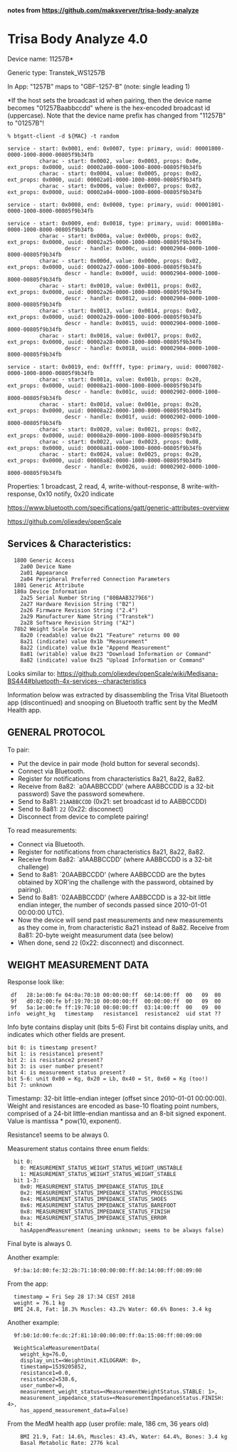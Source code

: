 **notes from https://github.com/maksverver/trisa-body-analyze**

# Trisa Body Analyze 4.0

Device name: 11257B*

Generic type: Transtek_WS1257B

In App: "1257B" maps to "GBF-1257-B" (note: single leading 1)

*If the host sets the broadcast id when pairing, then the device name becomes
"01257Baabbccdd" where <aabbccdd> is the hex-encoded broadcast id (uppercase).
Note that the device name prefix has changed from "11257B" to "01257B"!
```
% btgatt-client -d ${MAC} -t random

service - start: 0x0001, end: 0x0007, type: primary, uuid: 00001800-0000-1000-8000-00805f9b34fb
          charac - start: 0x0002, value: 0x0003, props: 0x0e, ext_props: 0x0000, uuid: 00002a00-0000-1000-8000-00805f9b34fb
          charac - start: 0x0004, value: 0x0005, props: 0x02, ext_props: 0x0000, uuid: 00002a01-0000-1000-8000-00805f9b34fb
          charac - start: 0x0006, value: 0x0007, props: 0x02, ext_props: 0x0000, uuid: 00002a04-0000-1000-8000-00805f9b34fb

service - start: 0x0008, end: 0x0008, type: primary, uuid: 00001801-0000-1000-8000-00805f9b34fb

service - start: 0x0009, end: 0x0018, type: primary, uuid: 0000180a-0000-1000-8000-00805f9b34fb
          charac - start: 0x000a, value: 0x000b, props: 0x02, ext_props: 0x0000, uuid: 00002a25-0000-1000-8000-00805f9b34fb
                  descr - handle: 0x000c, uuid: 00002904-0000-1000-8000-00805f9b34fb
          charac - start: 0x000d, value: 0x000e, props: 0x02, ext_props: 0x0000, uuid: 00002a27-0000-1000-8000-00805f9b34fb
                  descr - handle: 0x000f, uuid: 00002904-0000-1000-8000-00805f9b34fb
          charac - start: 0x0010, value: 0x0011, props: 0x02, ext_props: 0x0000, uuid: 00002a26-0000-1000-8000-00805f9b34fb
                  descr - handle: 0x0012, uuid: 00002904-0000-1000-8000-00805f9b34fb
          charac - start: 0x0013, value: 0x0014, props: 0x02, ext_props: 0x0000, uuid: 00002a29-0000-1000-8000-00805f9b34fb
                  descr - handle: 0x0015, uuid: 00002904-0000-1000-8000-00805f9b34fb
          charac - start: 0x0016, value: 0x0017, props: 0x02, ext_props: 0x0000, uuid: 00002a28-0000-1000-8000-00805f9b34fb
                  descr - handle: 0x0018, uuid: 00002904-0000-1000-8000-00805f9b34fb

service - start: 0x0019, end: 0xffff, type: primary, uuid: 00007802-0000-1000-8000-00805f9b34fb
          charac - start: 0x001a, value: 0x001b, props: 0x20, ext_props: 0x0000, uuid: 00008a21-0000-1000-8000-00805f9b34fb
                  descr - handle: 0x001c, uuid: 00002902-0000-1000-8000-00805f9b34fb
          charac - start: 0x001d, value: 0x001e, props: 0x20, ext_props: 0x0000, uuid: 00008a22-0000-1000-8000-00805f9b34fb
                  descr - handle: 0x001f, uuid: 00002902-0000-1000-8000-00805f9b34fb
          charac - start: 0x0020, value: 0x0021, props: 0x02, ext_props: 0x0000, uuid: 00008a20-0000-1000-8000-00805f9b34fb
          charac - start: 0x0022, value: 0x0023, props: 0x08, ext_props: 0x0000, uuid: 00008a81-0000-1000-8000-00805f9b34fb
          charac - start: 0x0024, value: 0x0025, props: 0x20, ext_props: 0x0000, uuid: 00008a82-0000-1000-8000-00805f9b34fb
                  descr - handle: 0x0026, uuid: 00002902-0000-1000-8000-00805f9b34fb
```
Properties: 1 broadcast, 2 read, 4, write-without-response, 8 write-with-response, 0x10 notify, 0x20 indicate

https://www.bluetooth.com/specifications/gatt/generic-attributes-overview

https://github.com/oliexdev/openScale

## Services & Characteristics:
```
  1800 Generic Access
    2a00 Device Name
    2a01 Appearance
    2a04 Peripheral Preferred Connection Parameters
  1801 Generic Attribute
  180a Device Information
    2a25 Serial Number String ("80BAAB3279E6")
    2a27 Hardware Revision String ("B2")
    2a26 Firmware Revision String ("2.4")
    2a29 Manufacturer Name String ("Transtek")
    2a28 Software Revision String ("A2")
  78b2 Weight Scale Service
    8a20 (readable) value 0x21 "Feature" returns 00 00
    8a21 (indicate) value 0x1b "Measurement"
    8a22 (indicate) value 0x1e "Append Measurement"
    8a81 (writable) value 0x23 "Download Information or Command"
    8a82 (indicate) value 0x25 "Upload Information or Command"
```
Looks similar to:
https://github.com/oliexdev/openScale/wiki/Medisana-BS444#bluetooth-4x-services--characteristics

Information below was extracted by disassembling the Trisa Vital Bluetooth app
(discontinued) and snooping on Bluetooth traffic sent by the MedM Health app.


## GENERAL PROTOCOL

To pair:
 - Put the device in pair mode (hold button for several seconds).
 - Connect via Bluetooth.
 - Register for notifications from characteristics 8a21, 8a22, 8a82.
 - Receive from 8a82: `a0AABBCCDD' (where AABBCCDD is a 32-bit password)
   Save the password somewhere.
 - Send to 8a81: `21AABBCCDD` (0x21: set broadcast id to AABBCCDD)
 - Send to 8a81: `22` (0x22: disconnect)
 - Disconnect from device to complete pairing!

To read measurements:
 - Connect via Bluetooth.
 - Register for notifications from characteristics 8a21, 8a22, 8a82.
 - Receive from 8a82: `a1AABBCCDD' (where AABBCCDD is a 32-bit challenge)
 - Send to 8a81: `20AABBCCDD' (where AABBCCDD are the bytes obtained by XOR'ing
   the challenge with the password, obtained by pairing).
 - Send to 8a81: `02AABBCCDD' (where AABBCCDD is a 32-bit little endian integer,
   the number of seconds passed since 2010-01-01 00:00:00 UTC).
 - Now the device will send past measurements and new measurements as they come
   in, from characteristic 8a21 instead of 8a82.
   Receive from 8a81: 20-byte weight measurument data (see below)
 - When done, send `22` (0x22: disconnect) and disconnect.


## WEIGHT MEASUREMENT DATA

Response look like:
```
 df   28:1e:00:fe 04:0a:70:10 00:00:00:ff  60:14:00:ff  00   09  00
 9f   d0:02:00:fe bf:19:70:10 00:00:00:ff  00:00:00:ff  00   09  00
 9f   5a:1e:00:fe ff:19:70:10 00:00:00:ff  03:14:00:ff  00   09  00
info  weight_kg   timestamp   resistance1  resistance2  uid stat ??
```
Info byte contains display unit (bits 5-6)
First bit contains display units, and indicates which other fields are present.
```
bit 0: is timestamp present?
bit 1: is resistance1 present?
bit 2: is resistance2 present?
bit 3: is user number present?
bit 4: is measurement status present?
bit 5-6: unit 0x00 = Kg, 0x20 = Lb, 0x40 = St, 0x60 = Kg (too!)
bit 7: unknown
```
Timestamp: 32-bit little-endian integer (offset since 2010-01-01 00:00:00).
Weight and resistances are encoded as base-10 floating point numbers, comprised
of a 24-bit little-endian mantissa and an 8-bit signed exponent. Value is
mantissa * pow(10, exponent).

Resistance1 seems to be always 0.

Measurement status contains three enum fields:
```
  bit 0:
    0: MEASUREMENT_STATUS_WEIGHT_STATUS_WEIGHT_UNSTABLE
    1: MEASUREMENT_STATUS_WEIGHT_STATUS_WEIGHT_STABLE
  bit 1-3:
    0x0: MEASUREMENT_STATUS_IMPEDANCE_STATUS_IDLE
    0x2: MEASUREMENT_STATUS_IMPEDANCE_STATUS_PROCESSING
    0x4: MEASUREMENT_STATUS_IMPEDANCE_STATUS_SHOES
    0x6: MEASUREMENT_STATUS_IMPEDANCE_STATUS_BAREFOOT
    0x8: MEASUREMENT_STATUS_IMPEDANCE_STATUS_FINISH
    0xa: MEASUREMENT_STATUS_IMPEDANCE_STATUS_ERROR
  bit 4:
    hasAppendMeasurement (meaning unknown; seems to be always false)
```

Final byte is always 0.

Another example:
```
  9f:ba:1d:00:fe:32:2b:71:10:00:00:00:ff:8d:14:00:ff:00:09:00
```
From the app:
```
  timestamp = Fri Sep 28 17:34 CEST 2018
  weight = 76.1 kg
  BMI 24.8, Fat: 18.3% Muscles: 43.2% Water: 60.6% Bones: 3.4 kg
```
Another example:
```
  9f:b0:1d:00:fe:dc:2f:81:10:00:00:00:ff:0a:15:00:ff:00:09:00
```
```
  WeightScaleMeasurementData(
    weight_kg=76.0,
    display_unit=<WeightUnit.KILOGRAM: 0>,
    timestamp=1539205852,
    resistance1=0.0,
    resistance2=538.6,
    user_number=0,
    measurement_weight_status=<MeasurementWeightStatus.STABLE: 1>,
    measurement_impedance_status=<MeasurementImpedanceStatus.FINISH: 4>,
    has_append_measurement_data=False)
```

  From the MedM health app (user profile: male, 186 cm, 36 years old)
```
    BMI 21.9, Fat: 14.6%, Muscles: 43.4%, Water: 64.4%, Bones: 3.4 kg
    Basal Metabolic Rate: 2776 kcal
```